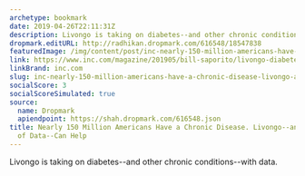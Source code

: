```yaml
---
archetype: bookmark
date: 2019-04-26T22:11:31Z
description: Livongo is taking on diabetes--and other chronic conditions--with data.
dropmark.editURL: http://radhikan.dropmark.com/616548/18547838
featuredImage: /img/content/post/inc-nearly-150-million-americans-have-a-chronic-disease-livongo-and-its-reams-of-data-can-help.jpg
link: https://www.inc.com/magazine/201905/bill-saporito/livongo-diabetes-devices-data-analytics-digital-health-care.html?cid=hmhero
linkBrand: inc.com
slug: inc-nearly-150-million-americans-have-a-chronic-disease-livongo-and-its-reams-of-data-can-help
socialScore: 3
socialScoreSimulated: true
source:
  name: Dropmark
  apiendpoint: https://shah.dropmark.com/616548.json
title: Nearly 150 Million Americans Have a Chronic Disease. Livongo--and Its Reams
  of Data--Can Help
---
```

Livongo is taking on diabetes--and other chronic conditions--with data.